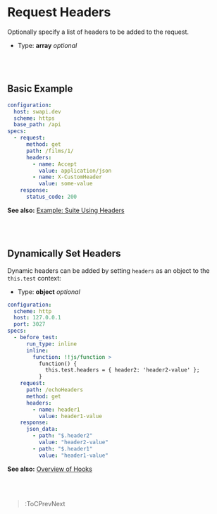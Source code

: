 # Request Headers

Optionally specify a list of headers to be added to the request.

- Type: **array** _optional_

<br><br>

## Basic Example

```yaml
configuration:
  host: swapi.dev
  scheme: https
  base_path: /api
specs:
  - request:
      method: get
      path: /films/1/
      headers:
        - name: Accept
          value: application/json
        - name: X-CustomHeader
          value: some-value
    response:
      status_code: 200
```

**See also:** [Example: Suite Using Headers](https://github.com/blossomfinance/rest-ez/blob/3f7b2f4fe69e77b4faaeefcf20ec0aa98863af51/test/cli/src/suites/headers.suite.yaml)

<br><br>

## Dynamically Set Headers

Dynamic headers can be added by setting `headers` as an object to the `this.test` context:

- Type: **object** _optional_

```yaml
configuration:
  scheme: http
  host: 127.0.0.1
  port: 3027
specs:
  - before_test:
      run_type: inline
      inline:
        function: !!js/function >
          function() {
            this.test.headers = { header2: 'header2-value' };
          }
    request:
      path: /echoHeaders
      method: get
      headers:
        - name: header1
          value: header1-value
    response:
      json_data:
        - path: "$.header2"
          value: "header2-value"
        - path: "$.header1"
          value: "header1-value"
```

**See also:** [Overview of Hooks](/docs/hooks/overview)

<br><br>

> :ToCPrevNext
